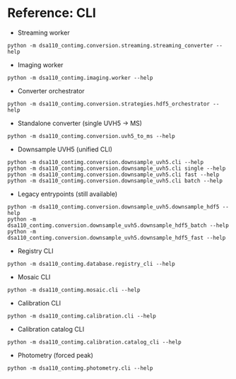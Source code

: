 # Reference: CLI

- Streaming worker
```
python -m dsa110_contimg.conversion.streaming.streaming_converter --help
```
- Imaging worker
```
python -m dsa110_contimg.imaging.worker --help
```
- Converter orchestrator
```
python -m dsa110_contimg.conversion.strategies.hdf5_orchestrator --help
```
- Standalone converter (single UVH5 → MS)
```
python -m dsa110_contimg.conversion.uvh5_to_ms --help
```
- Downsample UVH5 (unified CLI)
```
python -m dsa110_contimg.conversion.downsample_uvh5.cli --help
python -m dsa110_contimg.conversion.downsample_uvh5.cli single --help
python -m dsa110_contimg.conversion.downsample_uvh5.cli fast --help
python -m dsa110_contimg.conversion.downsample_uvh5.cli batch --help
```
- Legacy entrypoints (still available)
```
python -m dsa110_contimg.conversion.downsample_uvh5.downsample_hdf5 --help
python -m dsa110_contimg.conversion.downsample_uvh5.downsample_hdf5_batch --help
python -m dsa110_contimg.conversion.downsample_uvh5.downsample_hdf5_fast --help
```
- Registry CLI
```
python -m dsa110_contimg.database.registry_cli --help
```
- Mosaic CLI
```
python -m dsa110_contimg.mosaic.cli --help
```
- Calibration CLI
```
python -m dsa110_contimg.calibration.cli --help
```
- Calibration catalog CLI
```
python -m dsa110_contimg.calibration.catalog_cli --help
```
- Photometry (forced peak)
```
python -m dsa110_contimg.photometry.cli --help
```
